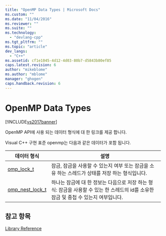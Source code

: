 ```yaml
---
title: "OpenMP Data Types | Microsoft Docs"
ms.custom: ""
ms.date: "11/04/2016"
ms.reviewer: ""
ms.suite: ""
ms.technology: 
  - "devlang-cpp"
ms.tgt_pltfrm: ""
ms.topic: "article"
dev_langs: 
  - "C++"
ms.assetid: cf1e1045-4d12-4d03-80b7-d5843b80ef85
caps.latest.revision: 6
author: "mikeblome"
ms.author: "mblome"
manager: "ghogen"
caps.handback.revision: 6
---
```

# OpenMP Data Types
[!INCLUDE[vs2017banner](../../../assembler/inline/includes/vs2017banner.md)]

OpenMP API에 사용 되는 데이터 형식에 대 한 링크를 제공 합니다.  
  
 Visual C\+\+ 구현 표준 openmp는 다음과 같은 데이터가 포함 됩니다.  
  
|데이터 형식|설명|  
|------------|--------|  
|[omp\_lock\_t](../../../parallel/openmp/reference/omp-lock-t.md)|잠금, 잠금을 사용할 수 있는지 여부 또는 잠금을 소유 하는 스레드가 상태를 저장 하는 형식입니다.|  
|[omp\_nest\_lock\_t](../../../parallel/openmp/reference/omp-nest-lock-t.md)|하나는 잠금에 대 한 정보는 다음으로 저장 하는 형식: 잠금을 사용할 수 있는 한 스레드의 id를 소유한 잠금 및 중첩 수 있는지 여부입니다.|  
  
## 참고 항목  
 [Library Reference](../../../parallel/openmp/reference/openmp-library-reference.md)